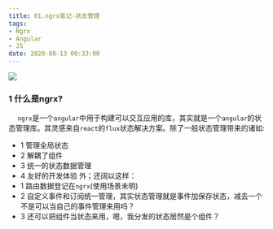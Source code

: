 ```yaml
---
title: 01.ngrx笔记-状态管理
tags:
- Ngrx
- Angular
- JS
date: 2020-08-13 00:33:00
---
```

![](https://qiniu.wuchuheng.com/images/state-management-lifecycle.png)
### 1 什么是ngrx?
&emsp; `ngrx`是一个`angular`中用于构建可以交互应用的库，其实就是一个`angular`的状态管理库。其灵感来自`react`的`flux`状态解决方案。除了一般状态管理带来的诸如:
* 1 管理全局状态
* 2 解耦了组件
* 3 统一的状态数据管理
* 4 友好的开发体验
  外；还阔以这样：
* 1 路由数据登记在`ngrx`(使用场景未明)
* 2 自定义事件和订阅统一管理，其实状态管理就是事件加保存状态，减去一个不是可以当自己的事件管理来用吗？
* 3 还可以把组件当状态来用，嗯，我分发的状态居然是个组件？
<!--more-->